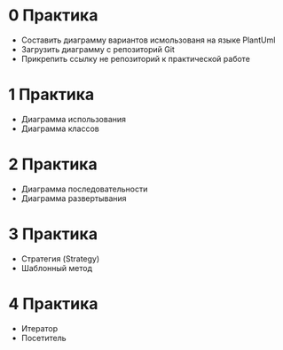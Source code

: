 # 0 Практика
* Составить диаграмму вариантов исмользованя на языке PlantUml 
* Загрузить диаграмму с репозиторий Git
* Прикрепить ссылку не репозиторий к практической работе 
# 1 Практика
* Диаграмма использования
* Диаграмма классов
# 2 Практика
* Диаграмма последовательности
* Диаграмма развертывания
# 3 Практика
* Стратегия (Strategy)
* Шаблонный метод
# 4 Практика
* Итератор
* Посетитель
